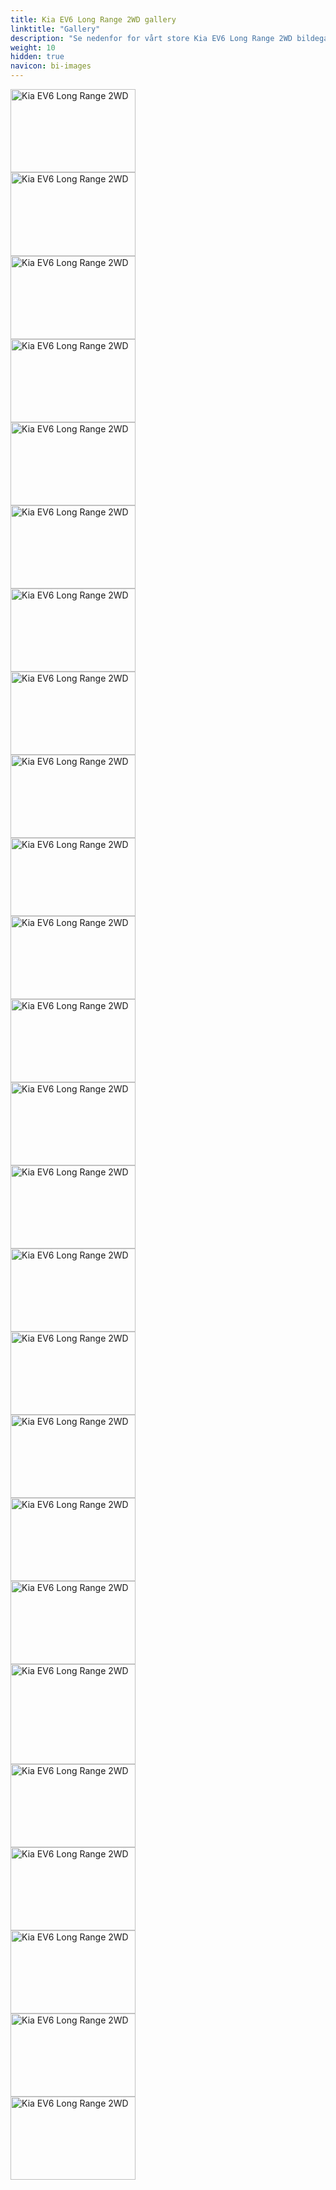```yaml
---
title: Kia EV6 Long Range 2WD gallery
linktitle: "Gallery"
description: "Se nedenfor for vårt store Kia EV6 Long Range 2WD bildegalleri. Klikk på bildene for høyoppløselige versjoner."
weight: 10
hidden: true
navicon: bi-images
---
```

<!-- markdownlint-disable MD033 -->
<div class="row" id ="my-gallery">
<div class="pswp-grid-item col-12 col-md-6 col-lg-4">
<a href="https://media.evkx.net/multimedia/models/kia/ev6/ev6_long_range_2wd/charging_1.jpg"
data-pswp-src="https://media.evkx.net/multimedia/models/kia/ev6/ev6_long_range_2wd/charging_1.jpg"
data-pswp-width="3000"
data-pswp-height="2000" 
target="_blank">
<img src="https://media.evkx.net/multimedia/models/kia/ev6/ev6_long_range_2wd/charging_1_xst.jpg" alt="Kia EV6 Long Range 2WD" width="200px" height="133px" />
</a>
</div>
<div class="pswp-grid-item col-12 col-md-6 col-lg-4">
<a href="https://media.evkx.net/multimedia/models/kia/ev6/ev6_long_range_2wd/exterior_1.jpg"
data-pswp-src="https://media.evkx.net/multimedia/models/kia/ev6/ev6_long_range_2wd/exterior_1.jpg"
data-pswp-width="3000"
data-pswp-height="2017" 
target="_blank">
<img src="https://media.evkx.net/multimedia/models/kia/ev6/ev6_long_range_2wd/exterior_1_xst.jpg" alt="Kia EV6 Long Range 2WD" width="200px" height="134px" />
</a>
</div>
<div class="pswp-grid-item col-12 col-md-6 col-lg-4">
<a href="https://media.evkx.net/multimedia/models/kia/ev6/ev6_long_range_2wd/exterior_2.jpg"
data-pswp-src="https://media.evkx.net/multimedia/models/kia/ev6/ev6_long_range_2wd/exterior_2.jpg"
data-pswp-width="3000"
data-pswp-height="2000" 
target="_blank">
<img src="https://media.evkx.net/multimedia/models/kia/ev6/ev6_long_range_2wd/exterior_2_xst.jpg" alt="Kia EV6 Long Range 2WD" width="200px" height="133px" />
</a>
</div>
<div class="pswp-grid-item col-12 col-md-6 col-lg-4">
<a href="https://media.evkx.net/multimedia/models/kia/ev6/ev6_long_range_2wd/exterior_3.jpg"
data-pswp-src="https://media.evkx.net/multimedia/models/kia/ev6/ev6_long_range_2wd/exterior_3.jpg"
data-pswp-width="3000"
data-pswp-height="1999" 
target="_blank">
<img src="https://media.evkx.net/multimedia/models/kia/ev6/ev6_long_range_2wd/exterior_3_xst.jpg" alt="Kia EV6 Long Range 2WD" width="200px" height="133px" />
</a>
</div>
<div class="pswp-grid-item col-12 col-md-6 col-lg-4">
<a href="https://media.evkx.net/multimedia/models/kia/ev6/ev6_long_range_2wd/exterior_4.jpg"
data-pswp-src="https://media.evkx.net/multimedia/models/kia/ev6/ev6_long_range_2wd/exterior_4.jpg"
data-pswp-width="3000"
data-pswp-height="1999" 
target="_blank">
<img src="https://media.evkx.net/multimedia/models/kia/ev6/ev6_long_range_2wd/exterior_4_xst.jpg" alt="Kia EV6 Long Range 2WD" width="200px" height="133px" />
</a>
</div>
<div class="pswp-grid-item col-12 col-md-6 col-lg-4">
<a href="https://media.evkx.net/multimedia/models/kia/ev6/ev6_long_range_2wd/frontseats_1.jpg"
data-pswp-src="https://media.evkx.net/multimedia/models/kia/ev6/ev6_long_range_2wd/frontseats_1.jpg"
data-pswp-width="3000"
data-pswp-height="1999" 
target="_blank">
<img src="https://media.evkx.net/multimedia/models/kia/ev6/ev6_long_range_2wd/frontseats_1_xst.jpg" alt="Kia EV6 Long Range 2WD" width="200px" height="133px" />
</a>
</div>
<div class="pswp-grid-item col-12 col-md-6 col-lg-4">
<a href="https://media.evkx.net/multimedia/models/kia/ev6/ev6_long_range_2wd/headlights_1.jpg"
data-pswp-src="https://media.evkx.net/multimedia/models/kia/ev6/ev6_long_range_2wd/headlights_1.jpg"
data-pswp-width="3000"
data-pswp-height="2000" 
target="_blank">
<img src="https://media.evkx.net/multimedia/models/kia/ev6/ev6_long_range_2wd/headlights_1_xst.jpg" alt="Kia EV6 Long Range 2WD" width="200px" height="133px" />
</a>
</div>
<div class="pswp-grid-item col-12 col-md-6 col-lg-4">
<a href="https://media.evkx.net/multimedia/models/kia/ev6/ev6_long_range_2wd/headupdisplay_1.jpg"
data-pswp-src="https://media.evkx.net/multimedia/models/kia/ev6/ev6_long_range_2wd/headupdisplay_1.jpg"
data-pswp-width="3000"
data-pswp-height="2000" 
target="_blank">
<img src="https://media.evkx.net/multimedia/models/kia/ev6/ev6_long_range_2wd/headupdisplay_1_xst.jpg" alt="Kia EV6 Long Range 2WD" width="200px" height="133px" />
</a>
</div>
<div class="pswp-grid-item col-12 col-md-6 col-lg-4">
<a href="https://media.evkx.net/multimedia/models/kia/ev6/ev6_long_range_2wd/interior_1.jpg"
data-pswp-src="https://media.evkx.net/multimedia/models/kia/ev6/ev6_long_range_2wd/interior_1.jpg"
data-pswp-width="3000"
data-pswp-height="2000" 
target="_blank">
<img src="https://media.evkx.net/multimedia/models/kia/ev6/ev6_long_range_2wd/interior_1_xst.jpg" alt="Kia EV6 Long Range 2WD" width="200px" height="133px" />
</a>
</div>
<div class="pswp-grid-item col-12 col-md-6 col-lg-4">
<a href="https://media.evkx.net/multimedia/models/kia/ev6/ev6_long_range_2wd/interior_2.jpg"
data-pswp-src="https://media.evkx.net/multimedia/models/kia/ev6/ev6_long_range_2wd/interior_2.jpg"
data-pswp-width="3000"
data-pswp-height="1875" 
target="_blank">
<img src="https://media.evkx.net/multimedia/models/kia/ev6/ev6_long_range_2wd/interior_2_xst.jpg" alt="Kia EV6 Long Range 2WD" width="200px" height="125px" />
</a>
</div>
<div class="pswp-grid-item col-12 col-md-6 col-lg-4">
<a href="https://media.evkx.net/multimedia/models/kia/ev6/ev6_long_range_2wd/interior_3.jpg"
data-pswp-src="https://media.evkx.net/multimedia/models/kia/ev6/ev6_long_range_2wd/interior_3.jpg"
data-pswp-width="3000"
data-pswp-height="1997" 
target="_blank">
<img src="https://media.evkx.net/multimedia/models/kia/ev6/ev6_long_range_2wd/interior_3_xst.jpg" alt="Kia EV6 Long Range 2WD" width="200px" height="133px" />
</a>
</div>
<div class="pswp-grid-item col-12 col-md-6 col-lg-4">
<a href="https://media.evkx.net/multimedia/models/kia/ev6/ev6_long_range_2wd/interior_4.jpg"
data-pswp-src="https://media.evkx.net/multimedia/models/kia/ev6/ev6_long_range_2wd/interior_4.jpg"
data-pswp-width="3000"
data-pswp-height="2000" 
target="_blank">
<img src="https://media.evkx.net/multimedia/models/kia/ev6/ev6_long_range_2wd/interior_4_xst.jpg" alt="Kia EV6 Long Range 2WD" width="200px" height="133px" />
</a>
</div>
<div class="pswp-grid-item col-12 col-md-6 col-lg-4">
<a href="https://media.evkx.net/multimedia/models/kia/ev6/ev6_long_range_2wd/main_1.jpg"
data-pswp-src="https://media.evkx.net/multimedia/models/kia/ev6/ev6_long_range_2wd/main_1.jpg"
data-pswp-width="3000"
data-pswp-height="2000" 
target="_blank">
<img src="https://media.evkx.net/multimedia/models/kia/ev6/ev6_long_range_2wd/main_1_xst.jpg" alt="Kia EV6 Long Range 2WD" width="200px" height="133px" />
</a>
</div>
<div class="pswp-grid-item col-12 col-md-6 col-lg-4">
<a href="https://media.evkx.net/multimedia/models/kia/ev6/ev6_long_range_2wd/rearlights_1.jpg"
data-pswp-src="https://media.evkx.net/multimedia/models/kia/ev6/ev6_long_range_2wd/rearlights_1.jpg"
data-pswp-width="3000"
data-pswp-height="2000" 
target="_blank">
<img src="https://media.evkx.net/multimedia/models/kia/ev6/ev6_long_range_2wd/rearlights_1_xst.jpg" alt="Kia EV6 Long Range 2WD" width="200px" height="133px" />
</a>
</div>
<div class="pswp-grid-item col-12 col-md-6 col-lg-4">
<a href="https://media.evkx.net/multimedia/models/kia/ev6/ev6_long_range_2wd/rearlights_2.jpg"
data-pswp-src="https://media.evkx.net/multimedia/models/kia/ev6/ev6_long_range_2wd/rearlights_2.jpg"
data-pswp-width="3000"
data-pswp-height="2000" 
target="_blank">
<img src="https://media.evkx.net/multimedia/models/kia/ev6/ev6_long_range_2wd/rearlights_2_xst.jpg" alt="Kia EV6 Long Range 2WD" width="200px" height="133px" />
</a>
</div>
<div class="pswp-grid-item col-12 col-md-6 col-lg-4">
<a href="https://media.evkx.net/multimedia/models/kia/ev6/ev6_long_range_2wd/roof_1.jpg"
data-pswp-src="https://media.evkx.net/multimedia/models/kia/ev6/ev6_long_range_2wd/roof_1.jpg"
data-pswp-width="3000"
data-pswp-height="2000" 
target="_blank">
<img src="https://media.evkx.net/multimedia/models/kia/ev6/ev6_long_range_2wd/roof_1_xst.jpg" alt="Kia EV6 Long Range 2WD" width="200px" height="133px" />
</a>
</div>
<div class="pswp-grid-item col-12 col-md-6 col-lg-4">
<a href="https://media.evkx.net/multimedia/models/kia/ev6/ev6_long_range_2wd/screens_1.jpg"
data-pswp-src="https://media.evkx.net/multimedia/models/kia/ev6/ev6_long_range_2wd/screens_1.jpg"
data-pswp-width="3000"
data-pswp-height="2003" 
target="_blank">
<img src="https://media.evkx.net/multimedia/models/kia/ev6/ev6_long_range_2wd/screens_1_xst.jpg" alt="Kia EV6 Long Range 2WD" width="200px" height="133px" />
</a>
</div>
<div class="pswp-grid-item col-12 col-md-6 col-lg-4">
<a href="https://media.evkx.net/multimedia/models/kia/ev6/ev6_long_range_2wd/screens_2.jpg"
data-pswp-src="https://media.evkx.net/multimedia/models/kia/ev6/ev6_long_range_2wd/screens_2.jpg"
data-pswp-width="3000"
data-pswp-height="2000" 
target="_blank">
<img src="https://media.evkx.net/multimedia/models/kia/ev6/ev6_long_range_2wd/screens_2_xst.jpg" alt="Kia EV6 Long Range 2WD" width="200px" height="133px" />
</a>
</div>
<div class="pswp-grid-item col-12 col-md-6 col-lg-4">
<a href="https://media.evkx.net/multimedia/models/kia/ev6/ev6_long_range_2wd/screens_3.jpg"
data-pswp-src="https://media.evkx.net/multimedia/models/kia/ev6/ev6_long_range_2wd/screens_3.jpg"
data-pswp-width="3000"
data-pswp-height="1999" 
target="_blank">
<img src="https://media.evkx.net/multimedia/models/kia/ev6/ev6_long_range_2wd/screens_3_xst.jpg" alt="Kia EV6 Long Range 2WD" width="200px" height="133px" />
</a>
</div>
<div class="pswp-grid-item col-12 col-md-6 col-lg-4">
<a href="https://media.evkx.net/multimedia/models/kia/ev6/ev6_long_range_2wd/secondrowseats_1.jpg"
data-pswp-src="https://media.evkx.net/multimedia/models/kia/ev6/ev6_long_range_2wd/secondrowseats_1.jpg"
data-pswp-width="3000"
data-pswp-height="2400" 
target="_blank">
<img src="https://media.evkx.net/multimedia/models/kia/ev6/ev6_long_range_2wd/secondrowseats_1_xst.jpg" alt="Kia EV6 Long Range 2WD" width="200px" height="160px" />
</a>
</div>
<div class="pswp-grid-item col-12 col-md-6 col-lg-4">
<a href="https://media.evkx.net/multimedia/models/kia/ev6/ev6_long_range_2wd/soundsystem_1.jpg"
data-pswp-src="https://media.evkx.net/multimedia/models/kia/ev6/ev6_long_range_2wd/soundsystem_1.jpg"
data-pswp-width="3000"
data-pswp-height="2000" 
target="_blank">
<img src="https://media.evkx.net/multimedia/models/kia/ev6/ev6_long_range_2wd/soundsystem_1_xst.jpg" alt="Kia EV6 Long Range 2WD" width="200px" height="133px" />
</a>
</div>
<div class="pswp-grid-item col-12 col-md-6 col-lg-4">
<a href="https://media.evkx.net/multimedia/models/kia/ev6/ev6_long_range_2wd/trunk_1.jpg"
data-pswp-src="https://media.evkx.net/multimedia/models/kia/ev6/ev6_long_range_2wd/trunk_1.jpg"
data-pswp-width="3000"
data-pswp-height="1999" 
target="_blank">
<img src="https://media.evkx.net/multimedia/models/kia/ev6/ev6_long_range_2wd/trunk_1_xst.jpg" alt="Kia EV6 Long Range 2WD" width="200px" height="133px" />
</a>
</div>
<div class="pswp-grid-item col-12 col-md-6 col-lg-4">
<a href="https://media.evkx.net/multimedia/models/kia/ev6/ev6_long_range_2wd/trunk_2.jpg"
data-pswp-src="https://media.evkx.net/multimedia/models/kia/ev6/ev6_long_range_2wd/trunk_2.jpg"
data-pswp-width="3000"
data-pswp-height="2000" 
target="_blank">
<img src="https://media.evkx.net/multimedia/models/kia/ev6/ev6_long_range_2wd/trunk_2_xst.jpg" alt="Kia EV6 Long Range 2WD" width="200px" height="133px" />
</a>
</div>
<div class="pswp-grid-item col-12 col-md-6 col-lg-4">
<a href="https://media.evkx.net/multimedia/models/kia/ev6/ev6_long_range_2wd/trunk_3.jpg"
data-pswp-src="https://media.evkx.net/multimedia/models/kia/ev6/ev6_long_range_2wd/trunk_3.jpg"
data-pswp-width="3000"
data-pswp-height="2000" 
target="_blank">
<img src="https://media.evkx.net/multimedia/models/kia/ev6/ev6_long_range_2wd/trunk_3_xst.jpg" alt="Kia EV6 Long Range 2WD" width="200px" height="133px" />
</a>
</div>
<div class="pswp-grid-item col-12 col-md-6 col-lg-4">
<a href="https://media.evkx.net/multimedia/models/kia/ev6/ev6_long_range_2wd/trunk_4.jpg"
data-pswp-src="https://media.evkx.net/multimedia/models/kia/ev6/ev6_long_range_2wd/trunk_4.jpg"
data-pswp-width="3000"
data-pswp-height="2000" 
target="_blank">
<img src="https://media.evkx.net/multimedia/models/kia/ev6/ev6_long_range_2wd/trunk_4_xst.jpg" alt="Kia EV6 Long Range 2WD" width="200px" height="133px" />
</a>
</div>
</div>
<script type="module">
  import PhotoSwipeLightbox from '/js/photoswipe-lightbox.esm.js';
    const lightbox = new PhotoSwipeLightbox({
       gallery: '#my-gallery',
        children: 'a',
        pswpModule: () => import('/js/photoswipe.esm.js')
    });
lightbox.init();
</script>
